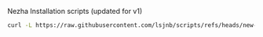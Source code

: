 Nezha Installation scripts (updated for v1)



```bash
curl -L https://raw.githubusercontent.com/lsjnb/scripts/refs/heads/new-world/install.sh -o nezha.sh && chmod +x nezha.sh && sudo ./nezha.sh


```